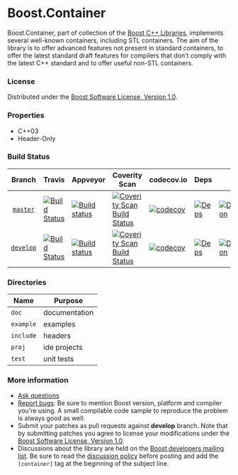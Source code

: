 Boost.Container
==========

Boost.Container, part of collection of the [Boost C++ Libraries](http://github.com/boostorg), implements several well-known containers, including STL containers. The aim of the library is to offer advanced features not present in standard containers, to offer the latest standard draft features for compilers that don't comply with the latest C++ standard and to offer useful non-STL  containers.

### License

Distributed under the [Boost Software License, Version 1.0](http://www.boost.org/LICENSE_1_0.txt).

### Properties

* C++03
* Header-Only

### Build Status

Branch          | Travis | Appveyor | Coverity Scan | codecov.io | Deps | Docs | Tests |
:-------------: | ------ | -------- | ------------- | ---------- | ---- | ---- | ----- |
[`master`](https://github.com/boostorg/container/tree/master) | [![Build Status](https://travis-ci.org/boostorg/container.svg?branch=master)](https://travis-ci.org/boostorg/container) | [![Build status](https://ci.appveyor.com/api/projects/status/9ckrveolxsonxfnb/branch/master?svg=true)](https://ci.appveyor.com/project/jeking3/container-0k1xg/branch/master) | [![Coverity Scan Build Status](https://scan.coverity.com/projects/16048/badge.svg)](https://scan.coverity.com/projects/boostorg-container) | [![codecov](https://codecov.io/gh/boostorg/container/branch/master/graph/badge.svg)](https://codecov.io/gh/boostorg/container/branch/master)| [![Deps](https://img.shields.io/badge/deps-master-brightgreen.svg)](https://pdimov.github.io/boostdep-report/master/container.html) | [![Documentation](https://img.shields.io/badge/docs-master-brightgreen.svg)](http://www.boost.org/doc/libs/master/doc/html/container.html) | [![Enter the Matrix](https://img.shields.io/badge/matrix-master-brightgreen.svg)](http://www.boost.org/development/tests/master/developer/container.html)
[`develop`](https://github.com/boostorg/container/tree/develop) | [![Build Status](https://travis-ci.org/boostorg/container.svg?branch=develop)](https://travis-ci.org/boostorg/container) | [![Build status](https://ci.appveyor.com/api/projects/status/9ckrveolxsonxfnb/branch/develop?svg=true)](https://ci.appveyor.com/project/jeking3/container-0k1xg/branch/develop) | [![Coverity Scan Build Status](https://scan.coverity.com/projects/16048/badge.svg)](https://scan.coverity.com/projects/boostorg-container) | [![codecov](https://codecov.io/gh/boostorg/container/branch/develop/graph/badge.svg)](https://codecov.io/gh/boostorg/container/branch/develop) | [![Deps](https://img.shields.io/badge/deps-develop-brightgreen.svg)](https://pdimov.github.io/boostdep-report/develop/container.html) | [![Documentation](https://img.shields.io/badge/docs-develop-brightgreen.svg)](http://www.boost.org/doc/libs/develop/doc/html/container.html) | [![Enter the Matrix](https://img.shields.io/badge/matrix-develop-brightgreen.svg)](http://www.boost.org/development/tests/develop/developer/container.html)

### Directories

| Name        | Purpose                        |
| ----------- | ------------------------------ |
| `doc`       | documentation                  |
| `example`   | examples                       |
| `include`   | headers                        |
| `proj`      | ide projects                   |
| `test`      | unit tests                     |

### More information

* [Ask questions](http://stackoverflow.com/questions/ask?tags=c%2B%2B,boost,boost-container)
* [Report bugs](https://github.com/boostorg/container/issues): Be sure to mention Boost version, platform and compiler you're using. A small compilable code sample to reproduce the problem is always good as well.
* Submit your patches as pull requests against **develop** branch. Note that by submitting patches you agree to license your modifications under the [Boost Software License, Version 1.0](http://www.boost.org/LICENSE_1_0.txt).
* Discussions about the library are held on the [Boost developers mailing list](http://www.boost.org/community/groups.html#main). Be sure to read the [discussion policy](http://www.boost.org/community/policy.html) before posting and add the `[container]` tag at the beginning of the subject line.

